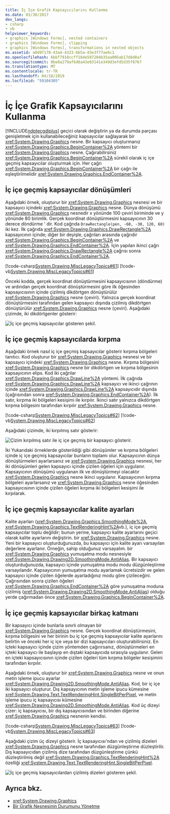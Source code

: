 ```yaml
---
title: İç İçe Grafik Kapsayıcılarını Kullanma
ms.date: 03/30/2017
dev_langs:
- csharp
- vb
helpviewer_keywords:
- graphics [Windows Forms], nested containers
- graphics [Windows Forms], clipping
- graphics [Windows Forms], transformations in nested objects
ms.assetid: a0d9f178-43a4-4323-bb5a-d3e3f77ae6c1
ms.openlocfilehash: 6bbf7918ccff184e597204b35aa005ab17d8d8af
ms.sourcegitcommit: 0be8a279af6d8a43e03141e349d3efd5d35f8767
ms.translationtype: MT
ms.contentlocale: tr-TR
ms.lasthandoff: 04/18/2019
ms.locfileid: "59104305"
---
```

# <a name="using-nested-graphics-containers"></a>İç İçe Grafik Kapsayıcılarını Kullanma
[!INCLUDE[ndptecgdiplus](../../../../includes/ndptecgdiplus-md.md)] geçici olarak değiştirin ya da durumda parçası genişletmek için kullanabileceğiniz kapsayıcılar sağlayarak bir <xref:System.Drawing.Graphics> nesne. Bir kapsayıcı oluşturmanız <xref:System.Drawing.Graphics.BeginContainer%2A> yöntemi bir <xref:System.Drawing.Graphics> nesne. Çağırabilirsiniz <xref:System.Drawing.Graphics.BeginContainer%2A> sürekli olarak iç içe geçmiş kapsayıcılar oluşturmak için. Her çağrı <xref:System.Drawing.Graphics.BeginContainer%2A> bir çağrı ile eşleştirilmelidir <xref:System.Drawing.Graphics.EndContainer%2A>.  
  
## <a name="transformations-in-nested-containers"></a>İç içe geçmiş kapsayıcılar dönüşümleri  
 Aşağıdaki örnek, oluşturur bir <xref:System.Drawing.Graphics> nesnesi ve bir kapsayıcı içindeki <xref:System.Drawing.Graphics> nesne. Dünya dönüşümü <xref:System.Drawing.Graphics> nesnedir x yönünde 100 çeviri biriminde ve y yönünde 80 birimlik. Gerçek koordinat dönüştürmesini kapsayıcının 30 derece döndürme ' dir. Kod çağrıda `DrawRectangle(pen, -60, -30, 120, 60)` iki kez. İlk çağrıda <xref:System.Drawing.Graphics.DrawRectangle%2A> kapsayıcının içinde; diğer bir deyişle, çağrıları arasında çağrıdır <xref:System.Drawing.Graphics.BeginContainer%2A> ve <xref:System.Drawing.Graphics.EndContainer%2A>. İçin yapılan ikinci çağrı <xref:System.Drawing.Graphics.DrawRectangle%2A> çağrısı sonra <xref:System.Drawing.Graphics.EndContainer%2A>.  
  
 [!code-csharp[System.Drawing.MiscLegacyTopics#61](~/samples/snippets/csharp/VS_Snippets_Winforms/System.Drawing.MiscLegacyTopics/CS/Class1.cs#61)]
 [!code-vb[System.Drawing.MiscLegacyTopics#61](~/samples/snippets/visualbasic/VS_Snippets_Winforms/System.Drawing.MiscLegacyTopics/VB/Class1.vb#61)]  
  
 Önceki kodda, gerçek koordinat dönüştürmesini kapsayıcısının (döndürme) ve ardından gerçek koordinat dönüştürmesini göre ilk öğesinden kapsayıcısının içinde çizilmiş dikdörtgen dönüştürülür <xref:System.Drawing.Graphics> nesne (çeviri). Yalnızca gerçek koordinat dönüştürmesini tarafından gelen kapsayıcı dışında çizilmiş dikdörtgen dönüştürülür <xref:System.Drawing.Graphics> nesne (çeviri). Aşağıdaki çizimde, iki dikdörtgenler gösterir: 
  
 ![İç içe geçmiş kapsayıcılar gösteren şekil.](./media/using-nested-graphics-containers/nested-containers-illustration.png)  
  
## <a name="clipping-in-nested-containers"></a>İç içe geçmiş kapsayıcılarda kırpma  
 Aşağıdaki örnek nasıl iç içe geçmiş kapsayıcılar gösterir kırpma bölgeleri tanıtıcı. Kod oluşturur bir <xref:System.Drawing.Graphics> nesnesi ve bir kapsayıcı içindeki <xref:System.Drawing.Graphics> nesne. Kırpma bölgesini <xref:System.Drawing.Graphics> nesne bir dikdörtgen ve kırpma bölgesinin kapsayıcının elips. Kod iki çağrılar <xref:System.Drawing.Graphics.DrawLine%2A> yöntemi. İlk çağrıda <xref:System.Drawing.Graphics.DrawLine%2A> kapsayıcı ve ikinci çağrının içinde <xref:System.Drawing.Graphics.DrawLine%2A> kapsayıcıdır dışında (çağrısından sonra <xref:System.Drawing.Graphics.EndContainer%2A>). İlk satır, kırpma iki bölgeleri kesişimi ile kırpılır. İkinci satır yalnızca dikdörtgen kırpma bölgesini tarafından kırpılır <xref:System.Drawing.Graphics> nesne.  
  
 [!code-csharp[System.Drawing.MiscLegacyTopics#62](~/samples/snippets/csharp/VS_Snippets_Winforms/System.Drawing.MiscLegacyTopics/CS/Class1.cs#62)]
 [!code-vb[System.Drawing.MiscLegacyTopics#62](~/samples/snippets/visualbasic/VS_Snippets_Winforms/System.Drawing.MiscLegacyTopics/VB/Class1.vb#62)]  
  
 Aşağıdaki çizimde, iki kırpılmış satır gösterir:
  
 ![Çizim kırpılmış satır ile iç içe geçmiş bir kapsayıcı gösterir.](./media/using-nested-graphics-containers/nested-container-clipped-lines.png)  
  
 İki Yukarıdaki örneklerde gösterildiği gibi dönüşümler ve kırpma bölgeleri içinde iç içe geçmiş kapsayıcılar bunların toplamı olur. Kapsayıcının dünya dönüştürmeleri ayarlarsanız ve <xref:System.Drawing.Graphics> nesnesi, her iki dönüşümleri gelen kapsayıcı içinde çizilen öğeleri için uygulanır. Kapsayıcının dönüşümü uygulanan ilk ve dönüştürmeyi olacaktır <xref:System.Drawing.Graphics> nesne ikinci uygulanır. Kapsayıcının kırpma bölgeleri ayarlarsanız ve <xref:System.Drawing.Graphics> nesne öğesinden kapsayıcısının içinde çizilen öğeleri kırpma iki bölgeleri kesişimi ile kırpılarak.  
  
## <a name="quality-settings-in-nested-containers"></a>İç içe geçmiş kapsayıcılar kalite ayarları  
 Kalite ayarları (<xref:System.Drawing.Graphics.SmoothingMode%2A>, <xref:System.Drawing.Graphics.TextRenderingHint%2A>vb.), iç içe geçmiş kapsayıcılar toplu değildir; bunun yerine, kapsayıcı kalite ayarlarını geçici olarak kalite ayarlarını değiştirin. bir <xref:System.Drawing.Graphics> nesne. Yeni bir kapsayıcı oluşturduğunuzda, bu kapsayıcı için kalite ayarı varsayılan değerlere ayarlanır. Örneğin, sahip olduğunuz varsayalım. bir <xref:System.Drawing.Graphics> yumuşatma modu nesnesiyle <xref:System.Drawing.Drawing2D.SmoothingMode.AntiAlias>. Bir kapsayıcı oluşturduğunuzda, kapsayıcı içinde yumuşatma modu modu düzgünleştirme varsayılandır. Kapsayıcının yumuşatma modu ayarlamak ücretsizdir ve gelen kapsayıcı içinde çizilen öğelerde ayarladığınız modu göre çizileceğini. Çağrısından sonra çizilen öğeleri <xref:System.Drawing.Graphics.EndContainer%2A> göre yumuşatma moduna çizilmiş (<xref:System.Drawing.Drawing2D.SmoothingMode.AntiAlias>) olduğu yerde çağırmadan önce <xref:System.Drawing.Graphics.BeginContainer%2A>.  
  
## <a name="several-layers-of-nested-containers"></a>İç içe geçmiş kapsayıcılar birkaç katmanı  
 Bir kapsayıcı içinde bunlarla sınırlı olmayan bir <xref:System.Drawing.Graphics> nesne. Gerçek koordinat dönüştürmesini, kırpma bölgesini ve her birinin bu iç içe geçmiş kapsayıcılar kalite ayarlarını belirtin ve önceki her iç içe veya bir dizi kapsayıcıları oluşturabilirsiniz. En içteki kapsayıcı içinde çizim yöntemden çağırırsanız, dönüştürmeleri en içteki kapsayıcı ile başlayıp en dıştaki kapsayıcıda sırasıyla uygulanır. Gelen en içteki kapsayıcısının içinde çizilen öğeleri tüm kırpma bölgeler kesişimini tarafından kırpılır.  
  
 Aşağıdaki örnek, oluşturur bir <xref:System.Drawing.Graphics> nesne ve onun metin işleme ipucu ayarlar <xref:System.Drawing.Drawing2D.SmoothingMode.AntiAlias>. Kod, bir iç içe iki kapsayıcı oluşturur. Dış kapsayıcının metin işleme ipucu kümesine <xref:System.Drawing.Text.TextRenderingHint.SingleBitPerPixel>, ve metin işleme ipucu iç kapsayıcısı kümesine <xref:System.Drawing.Drawing2D.SmoothingMode.AntiAlias>. Kod üç dizeyi çizer: iç kapsayıcısı, bir dış kapsayıcısından ve birinden diğerine <xref:System.Drawing.Graphics> nesnenin kendisi.  
  
 [!code-csharp[System.Drawing.MiscLegacyTopics#63](~/samples/snippets/csharp/VS_Snippets_Winforms/System.Drawing.MiscLegacyTopics/CS/Class1.cs#63)]
 [!code-vb[System.Drawing.MiscLegacyTopics#63](~/samples/snippets/visualbasic/VS_Snippets_Winforms/System.Drawing.MiscLegacyTopics/VB/Class1.vb#63)]  
  
 Aşağıdaki çizim üç dizeyi gösterir. İç kapsayıcısı'ndan ve çizilmiş dizeleri <xref:System.Drawing.Graphics> nesne tarafından düzgünleştirme düzleştirilir. Dış kapsayıcıdan çizilmiş dize tarafından düzgünleştirme çünkü düzleştirilmiş değil <xref:System.Drawing.Graphics.TextRenderingHint%2A> özelliği <xref:System.Drawing.Text.TextRenderingHint.SingleBitPerPixel>.  
  
 ![İç içe geçmiş kapsayıcılardan çizilmiş dizeleri gösteren şekil.](./media/using-nested-graphics-containers/nested-containers-three-strings.png)  
  
## <a name="see-also"></a>Ayrıca bkz.

- <xref:System.Drawing.Graphics>
- [Bir Grafik Nesnesinin Durumunu Yönetme](managing-the-state-of-a-graphics-object.md)
